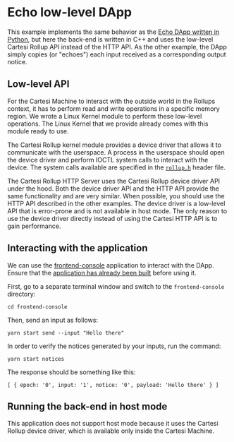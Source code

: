 # Echo low-level DApp

This example implements the same behavior as the [Echo DApp written in Python](../echo-python), but here the back-end is written in C++ and uses the low-level Cartesi Rollup API instead of the HTTP API. As the other example, the DApp simply copies (or "echoes") each input received as a corresponding output notice.

## Low-level API

For the Cartesi Machine to interact with the outside world in the Rollups context, it has to perform read and write operations in a specific memory region.
We wrote a Linux Kernel module to perform these low-level operations.
The Linux Kernel that we provide already comes with this module ready to use.

The Cartesi Rollup kernel module provides a device driver that allows it to communicate with the
userspace.
A process in the userspace should open the device driver and perform IOCTL system calls to interact
with the device.
The system calls available are specified in the [`rollup.h`](https://github.com/cartesi/linux/blob/linux-5.5.19-ctsi-y/include/uapi/linux/cartesi/rollup.h) header file.

The Cartesi Rollup HTTP Server uses the Cartesi Rollup device driver API under the hood.
Both the device driver API and the HTTP API provide the same functionality and are very similar.
When possible, you should use the HTTP API described in the other examples.
The device driver is a low-level API that is error-prone and is not available in host mode.
The only reason to use the device driver directly instead of using the Cartesi HTTP API is to gain performance.

## Interacting with the application

We can use the [frontend-console](../frontend-console) application to interact with the DApp.
Ensure that the [application has already been built](../frontend-console/README.md#building) before using it.

First, go to a separate terminal window and switch to the `frontend-console` directory:

```shell
cd frontend-console
```

Then, send an input as follows:

```shell
yarn start send --input "Hello there"
```

In order to verify the notices generated by your inputs, run the command:

```shell
yarn start notices
```

The response should be something like this:

```shell
[ { epoch: '0', input: '1', notice: '0', payload: 'Hello there' } ]
```

## Running the back-end in host mode

This application does not support host mode because it uses the Cartesi Rollup device driver, which is available only inside the Cartesi Machine.
